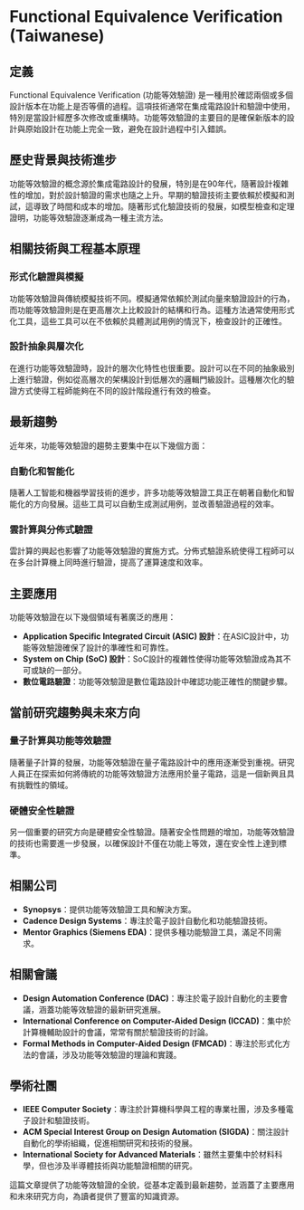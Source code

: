 # Functional Equivalence Verification (Taiwanese)

## 定義

Functional Equivalence Verification (功能等效驗證) 是一種用於確認兩個或多個設計版本在功能上是否等價的過程。這項技術通常在集成電路設計和驗證中使用，特別是當設計經歷多次修改或重構時。功能等效驗證的主要目的是確保新版本的設計與原始設計在功能上完全一致，避免在設計過程中引入錯誤。

## 歷史背景與技術進步

功能等效驗證的概念源於集成電路設計的發展，特別是在90年代，隨著設計複雜性的增加，對於設計驗證的需求也隨之上升。早期的驗證技術主要依賴於模擬和測試，這導致了時間和成本的增加。隨著形式化驗證技術的發展，如模型檢查和定理證明，功能等效驗證逐漸成為一種主流方法。

## 相關技術與工程基本原理

### 形式化驗證與模擬

功能等效驗證與傳統模擬技術不同。模擬通常依賴於測試向量來驗證設計的行為，而功能等效驗證則是在更高層次上比較設計的結構和行為。這種方法通常使用形式化工具，這些工具可以在不依賴於具體測試用例的情況下，檢查設計的正確性。

### 設計抽象與層次化

在進行功能等效驗證時，設計的層次化特性也很重要。設計可以在不同的抽象級別上進行驗證，例如從高層次的架構設計到低層次的邏輯門級設計。這種層次化的驗證方式使得工程師能夠在不同的設計階段進行有效的檢查。

## 最新趨勢

近年來，功能等效驗證的趨勢主要集中在以下幾個方面：

### 自動化和智能化

隨著人工智能和機器學習技術的進步，許多功能等效驗證工具正在朝著自動化和智能化的方向發展。這些工具可以自動生成測試用例，並改善驗證過程的效率。

### 雲計算與分佈式驗證

雲計算的興起也影響了功能等效驗證的實施方式。分佈式驗證系統使得工程師可以在多台計算機上同時進行驗證，提高了運算速度和效率。

## 主要應用

功能等效驗證在以下幾個領域有著廣泛的應用：

- **Application Specific Integrated Circuit (ASIC) 設計**：在ASIC設計中，功能等效驗證確保了設計的準確性和可靠性。
- **System on Chip (SoC) 設計**：SoC設計的複雜性使得功能等效驗證成為其不可或缺的一部分。
- **數位電路驗證**：功能等效驗證是數位電路設計中確認功能正確性的關鍵步驟。

## 當前研究趨勢與未來方向

### 量子計算與功能等效驗證

隨著量子計算的發展，功能等效驗證在量子電路設計中的應用逐漸受到重視。研究人員正在探索如何將傳統的功能等效驗證方法應用於量子電路，這是一個新興且具有挑戰性的領域。

### 硬體安全性驗證

另一個重要的研究方向是硬體安全性驗證。隨著安全性問題的增加，功能等效驗證的技術也需要進一步發展，以確保設計不僅在功能上等效，還在安全性上達到標準。

## 相關公司

- **Synopsys**：提供功能等效驗證工具和解決方案。
- **Cadence Design Systems**：專注於電子設計自動化和功能驗證技術。
- **Mentor Graphics (Siemens EDA)**：提供多種功能驗證工具，滿足不同需求。

## 相關會議

- **Design Automation Conference (DAC)**：專注於電子設計自動化的主要會議，涵蓋功能等效驗證的最新研究進展。
- **International Conference on Computer-Aided Design (ICCAD)**：集中於計算機輔助設計的會議，常常有關於驗證技術的討論。
- **Formal Methods in Computer-Aided Design (FMCAD)**：專注於形式化方法的會議，涉及功能等效驗證的理論和實踐。

## 學術社團

- **IEEE Computer Society**：專注於計算機科學與工程的專業社團，涉及多種電子設計和驗證技術。
- **ACM Special Interest Group on Design Automation (SIGDA)**：關注設計自動化的學術組織，促進相關研究和技術的發展。
- **International Society for Advanced Materials**：雖然主要集中於材料科學，但也涉及半導體技術與功能驗證相關的研究。

這篇文章提供了功能等效驗證的全貌，從基本定義到最新趨勢，並涵蓋了主要應用和未來研究方向，為讀者提供了豐富的知識資源。
